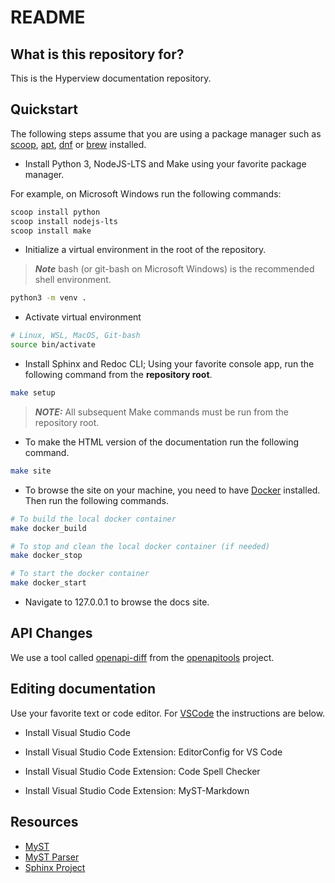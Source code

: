 # README #

## What is this repository for? ##

This is the Hyperview documentation repository.

## Quickstart ##

The following steps assume that you are using a package manager such as [scoop](https://scoop.sh/), [apt](https://www.debian.org/), [dnf](https://getfedora.org/) or [brew](https://brew.sh/) installed.

* Install Python 3, NodeJS-LTS and Make using your favorite package manager.

For example, on Microsoft Windows run the following commands:

```powershell
scoop install python
scoop install nodejs-lts
scoop install make
```

* Initialize a virtual environment in the root of the repository. 

> **_Note_** bash (or git-bash on Microsoft Windows) is the recommended shell environment.

```bash
python3 -m venv .
```

* Activate virtual environment

```bash
# Linux, WSL, MacOS, Git-bash
source bin/activate
```

* Install Sphinx and Redoc CLI; Using your favorite console app, run the following command from the **repository root**.

```bash
make setup
```

> **_NOTE:_**  All subsequent Make commands must be run from the repository root.

* To make the HTML version of the documentation run the following command.

```bash
make site
```

* To browse the site on your machine, you need to have [Docker](https://docs.docker.com/get-docker/) installed. Then run the following commands.

```bash
# To build the local docker container
make docker_build

# To stop and clean the local docker container (if needed)
make docker_stop

# To start the docker container
make docker_start
```
* Navigate to 127.0.0.1 to browse the docs site.

## API Changes ##

We use a tool called [openapi-diff](https://github.com/OpenAPITools/openapi-diff) from the [openapitools](https://github.com/OpenAPITools) project.

## Editing documentation ##

Use your favorite text or code editor. For [VSCode](https://code.visualstudio.com/) the instructions are below.

* Install Visual Studio Code

* Install Visual Studio Code Extension: EditorConfig for VS Code

* Install Visual Studio Code Extension: Code Spell Checker

* Install Visual Studio Code Extension: MyST-Markdown

## Resources ##

* [MyST](https://mystmd.org/)
* [MyST Parser](https://myst-parser.readthedocs.io/en/latest/index.html)
* [Sphinx Project](https://www.sphinx-doc.org/)
